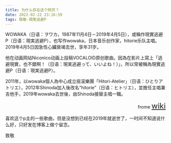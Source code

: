 ```yaml
---
title: 为什么存在这个网页？
date: 2022-02-22 23:16:59
tags: 致敬-現実逃避P
---
```

WOWAKA（日语：ヲワカ，1987年11月4日－2019年4月5日），或稱作現實逃避P（日语：現実逃避P），也写作wowaka，日本音乐创作家，hitorie乐队主唱。2019年4月5日因急性心臟衰竭去世，享年31岁。

他在动画网站Niconico动画上投稿VOCALOID原创歌曲。因為在影片上寫上「逃避現實，也不錯啊！（日语：現実逃避って、いいよね！）」，所以常被稱為現實逃避P（日语：現実逃避P）。

2011年，以wowaka個人為中心成立摇滚樂團「Hitori-Atelier」（日语：ひとりアトリエ），2012年Shinoda加入後改名“hitorie”（日语：ヒトリエ），並擔任主唱兼吉他手，2019年wowaka去世後，由Shinoda接替主唱一職。

<div align=right>frome <font size='5'><a href="https://www.wikiwand.com/zh/WOWAKA" target="_blank">wiki</a></font></div>


喜欢这个p主的一些歌曲，但是没想到已经在2019年就逝世了，一时间不知道说什么好，只好发在博客上做个留念。  

致敬